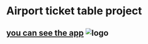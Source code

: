 # Airport ticket table project

## [you can see the app](https://voluble-kulfi-c2cff3.netlify.app/departure) ![logo](https://upload.wikimedia.org/wikipedia/commons/b/bf/Kyiv_International_Airport_Logo.gif)
